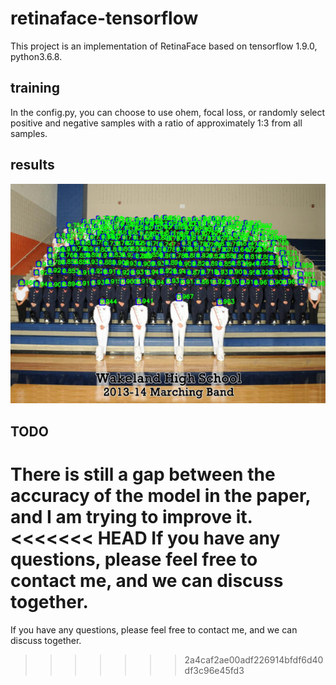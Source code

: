# retinaface-tensorflow
This project is an implementation of RetinaFace based on tensorflow 1.9.0, python3.6.8.

training
--
In the config.py, you can choose to use ohem, focal loss, or randomly select positive and negative samples with a ratio of approximately 1:3 from all samples.

results
--
![image](https://github.com/zZTaccount/retinaface-tensorflow/blob/master/images/t1.png)

TODO
--
There is still a gap between the accuracy of the model in the paper, and I am trying to improve it.\
<<<<<<< HEAD
If you have any questions, please feel free to contact me, and we can discuss together.
=======
If you have any questions, please feel free to contact me, and we can discuss together.
>>>>>>> 2a4caf2ae00adf226914bfdf6d40df3c96e45fd3
